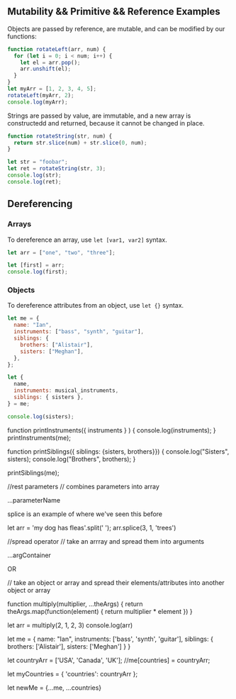 ## Mutability && Primitive && Reference Examples

Objects are passed by reference, are mutable, and can be modified by our functions:

```js
function rotateLeft(arr, num) {
  for (let i = 0; i < num; i++) {
    let el = arr.pop();
    arr.unshift(el);
  }
}
let myArr = [1, 2, 3, 4, 5];
rotateLeft(myArr, 2);
console.log(myArr);
```

Strings are passed by value, are immutable, and a new array is constructedd and returned, because it cannot be changed in place.

```js
function rotateString(str, num) {
  return str.slice(num) + str.slice(0, num);
}

let str = "foobar";
let ret = rotateString(str, 3);
console.log(str);
console.log(ret);
```

## Dereferencing

### Arrays

To dereference an array, use `let [var1, var2]` syntax.

```js
let arr = ["one", "two", "three"];

let [first] = arr;
console.log(first);
```

### Objects

To dereference attributes from an object, use `let {}` syntax.

```js
let me = {
  name: "Ian",
  instruments: ["bass", "synth", "guitar"],
  siblings: {
    brothers: ["Alistair"],
    sisters: ["Meghan"],
  },
};

let {
  name,
  instruments: musical_instruments,
  siblings: { sisters },
} = me;

console.log(sisters);
```

function printInstruments({ instruments } ) {
console.log(instruments);
}
printInstruments(me);

function printSiblings({ siblings: {sisters, brothers}}) {
console.log("Sisters", sisters);
console.log("Brothers", brothers);
}

printSiblings(me);

//rest parameters
// combines parameters into array

...parameterName

splice is an example of where we've seen this before

let arr = 'my dog has fleas'.split(' ');
arr.splice(3, 1, 'trees')

//spread operator
// take an arrray and spread them into arguments

...argContainer

OR

// take an object or array and spread their elements/attributes into another object or array

function multiply(multiplier, ...theArgs) {
return theArgs.map(function(element) {
return multiplier \* element
})
}

let arr = multiply(2, 1, 2, 3)
console.log(arr)

let me = {
name: "Ian",
instruments: ['bass', 'synth', 'guitar'],
siblings: {
brothers: ['Alistair'],
sisters: ['Meghan']
}
}

let countryArr = ['USA', 'Canada', 'UK'];
//me[countries] = countryArr;

let myCountries = {
'countries': countryArr
};

let newMe = {...me, ...countries}
